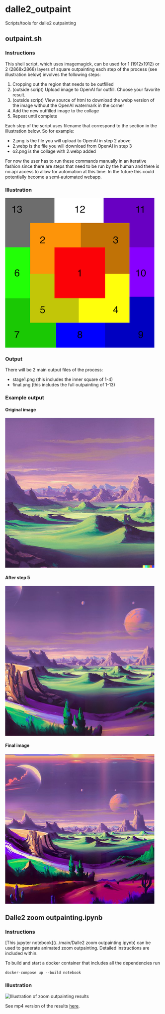 # dalle2_outpaint
Scripts/tools for dalle2 outpainting

## outpaint.sh
### Instructions
This shell script, which uses imagemagick, can be used for 1 (1912x1912) or 2 (2868x2868) layers of square outpainting each step of the process (see illustration below) involves the following steps:
 1. Cropping out the region that needs to be outfilled
 2. (outside script) Upload image to OpenAI for outfill. Choose your favorite result.
 3. (outside script) View source of html to download the webp version of the image without the OpenAI watermark in the corner
 4. Add the new outfilled image to the collage
 5. Repeat until complete

Each step of the script uses filename that correspond to the section in the illustration below. So for example:
 * 2.png is the file you will upload to OpenAI in step 2 above
 * 2.webp is the file you will download from OpenAI in step 3
 * o2.png is the collage with 2.webp added

For now the user has to run these commands manually in an iterative fashion since there are steps that need to be run by the human and there is no api access to allow for automation at this time. In the future this could potentially become a semi-automated webapp.

### Illustration
![Illustration of outpainting steps](outpaint_grid.png)

### Output
There will be 2 main output files of the process:
* stage1.png (this includes the inner square of 1-4)
* final.png (this includes the full outpainting of 1-13)

### Example output

#### Original image
![original](og.jpg)

#### After step 5
![after step 5](stage1.jpg)

#### Final image
![final](final.jpg)

## Dalle2 zoom outpainting.ipynb
### Instructions
[This jupyter notebook](/../main/Dalle2 zoom outpainting.ipynb) can be used to generate animated zoom outpainting.
Detailed instructions are included within.

To build and start a docker container that includes all the dependencies run

    docker-compose up --build notebook

### Illustration
![Illustration of zoom outpainting results](outpaint.gif)

See mp4 version of the results [here](https://youtube.com/shorts/AkGObHWOT50?feature=share).
